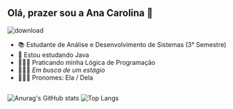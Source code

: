 ## Olá, prazer sou a Ana Carolina 👋
![download](https://github.com/user-attachments/assets/268c53c1-53d7-4aef-b064-eb7a71b2ed0c)
- 📚 Estudante de Análise e Desenvolvimento de Sistemas (3° Semestre)
- 🌱 Estou estudando Java
- 🧗🏻‍♀️ Praticando minha Lógica de Programação
- 🏃🏽‍♀️ *Em busca de um estágio*
- 🙋🏽‍♀️ Pronomes: Ela / Dela
##
![Anurag's GitHub stats](https://github-readme-stats.vercel.app/api?username=Anaaguiarp&show_icons=true&theme=radical)
![Top Langs](https://github-readme-stats.vercel.app/api/top-langs/?username=Anaaguiarp&hide_progress=compact&theme=radical)
